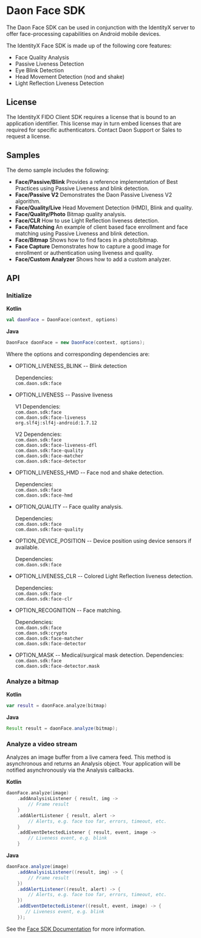 # Daon Face SDK

The Daon Face SDK can be used in conjunction with the IdentityX server to offer face-processing capabilities on Android mobile devices.

The IdentityX Face SDK is made up of the following core features:

- Face Quality Analysis
- Passive Liveness Detection
- Eye Blink Detection
- Head Movement Detection (nod and shake)
- Light Reflection Liveness Detection

## License
The IdentityX FIDO Client SDK requires a license that is bound to an application identifier. This license may in turn embed licenses that are required for specific authenticators. Contact Daon Support or Sales to request a license.

## Samples

The demo sample includes the following:

- **Face/Passive/Blink** Provides a reference implementation of Best Practices using Passive Liveness and blink detection.
- **Face/Passive V2** Demonstrates the Daon Passive Liveness V2 algorithm.
- **Face/Quality/Live** Head Movement Detection (HMD), Blink and quality.
- **Face/Quality/Photo** Bitmap quality analysis.
- **Face/CLR** How to use Light Reflection liveness detection.
- **Face/Matching** An example of client based face enrollment and face matching using Passive Liveness and blink detection. 
- **Face/Bitmap** Shows how to find faces in a photo/bitmap.
- **Face Capture** Demonstrates how to capture a good image for enrollment or authentication using liveness and quality.
- **Face/Custom Analyzer** Shows how to add a custom analyzer.

## API

### Initialize

**Kotlin**
```kotlin
val daonFace = DaonFace(context, options)
```
**Java**
```Java
DaonFace daonFace = new DaonFace(context, options);
```

Where the options and corresponding dependencies are:

-   OPTION_LIVENESS_BLINK -- Blink detection

    Dependencies:<BR>
    `com.daon.sdk:face`

-   OPTION_LIVENESS -- Passive liveness
    
    V1 Dependencies:<BR>
    `com.daon.sdk:face`<BR>
    `com.daon.sdk:face-liveness`<BR>
    `org.slf4j:slf4j-android:1.7.12`

    V2 Dependencies:<BR>
    `com.daon.sdk:face`<BR>
    `com.daon.sdk:face-liveness-dfl`<BR>
    `com.daon.sdk:face-quality`<BR>
    `com.daon.sdk:face-matcher`<BR>
    `com.daon.sdk:face-detector` 

-   OPTION_LIVENESS_HMD -- Face nod and shake detection.

    Dependencies:<BR>
    `com.daon.sdk:face`<BR>
    `com.daon.sdk:face-hmd`

-   OPTION_QUALITY -- Face quality analysis.

    Dependencies:<BR>
    `com.daon.sdk:face`<BR>
    `com.daon.sdk:face-quality`

-   OPTION_DEVICE_POSITION -- Device position using device sensors if
    available.

    Dependencies:<BR>
    `com.daon.sdk:face`<BR>

-   OPTION_LIVENESS_CLR -- Colored Light Reflection liveness
    detection.

    Dependencies:<BR>
    `com.daon.sdk:face`<BR>
    `com.daon.sdk:face-clr`

-   OPTION_RECOGNITION -- Face matching.

    Dependencies:<BR>
    `com.daon.sdk:face`<BR>
    `com.daon.sdk:crypto`<BR>
    `com.daon.sdk:face-matcher`<BR>
    `com.daon.sdk:face-detector`<BR>    

-   OPTION_MASK -- Medical/surgical mask detection.
    Dependencies:<BR>
    `com.daon.sdk:face`<BR>
    `com.daon.sdk:face-detector.mask`

### Analyze a bitmap

**Kotlin**
```kotlin
var result = daonFace.analyze(bitmap)
```

**Java**
```Java
Result result = daonFace.analyze(bitmap);
```

### Analyze a video stream
Analyzes an image buffer from a live camera feed. This method is asynchronous and returns an Analysis object. Your application will be notified asynchronously via the Analysis callbacks.

**Kotlin**
```kotlin
daonFace.analyze(image)
    .addAnalysisListener { result, img ->
        // Frame result
    }
    .addAlertListener { result, alert ->
        // Alerts, e.g. face too far, errors, timeout, etc.
    }    
    .addEventDetectedListener { result, event, image ->
        // Liveness event, e.g. blink
    }
```

**Java**
```java
daonFace.analyze(image)
    .addAnalysisListener((result, img) -> {
        // Frame result
    })
    .addAlertListener((result, alert) -> {
        // Alerts, e.g. face too far, errors, timeout, etc.
    })
    .addEventDetectedListener((result, event, image) -> {
       // Liveness event, e.g. blink     
    });
```
See the [Face SDK Documentation](https://developer.identityx-cloud.com/client/face/android/) for more information.    

